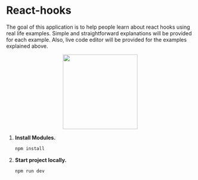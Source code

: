 # React-hooks
The goal of this application is to help people learn about react hooks using real life examples. Simple and straightforward explanations will be provided for each example. Also, live code editor will be provided for the examples explained above.

<p align="center"><a href="#"><img width="auto" margin-left="50%" height="200px" src="https://media.tenor.com/BScnnlUpwmwAAAAC/hi-hello.gif" height="175px"/></a><p>

1. **Install Modules.**

   ```bash
   npm install
   ```

2. **Start project locally.**

   ```bash
   npm run dev
   ```
